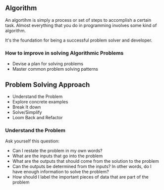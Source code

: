 ## Algorithm

An algortihm is simply a process or set of steps to accomplish a certain task. Almost everything that you do in programming involves some kind of algorithm.

It's the foundation for being a successful problem solver and developer.

### How to improve in solving Algorithmic Problems

- Devise a plan for solving problems
- Master common problem solving patterns

## Problem Solving Approach
 - Understand the Problem
 - Explore concrete examples
 - Break It down
 - Solve/Simplify
 - Loom Back and Refactor

### Understand the Problem

Ask yourself this question:
- Can I restate the problem in my own words?
- What are the inputs that go into the problem
- What are the outputs that should come from the solution to the problem
- Can the outputs be determined from the inputs? In other words, do I have enough information to solve the problem?
- How should I label the important pieces of data that are part of the problem

